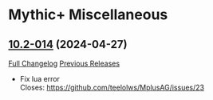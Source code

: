 # Mythic+ Miscellaneous

## [10.2-014](https://github.com/teelolws/MplusAG/tree/10.2-014) (2024-04-27)
[Full Changelog](https://github.com/teelolws/MplusAG/compare/10.2-013...10.2-014) [Previous Releases](https://github.com/teelolws/MplusAG/releases)

- Fix lua error  
    Closes: https://github.com/teelolws/MplusAG/issues/23  
